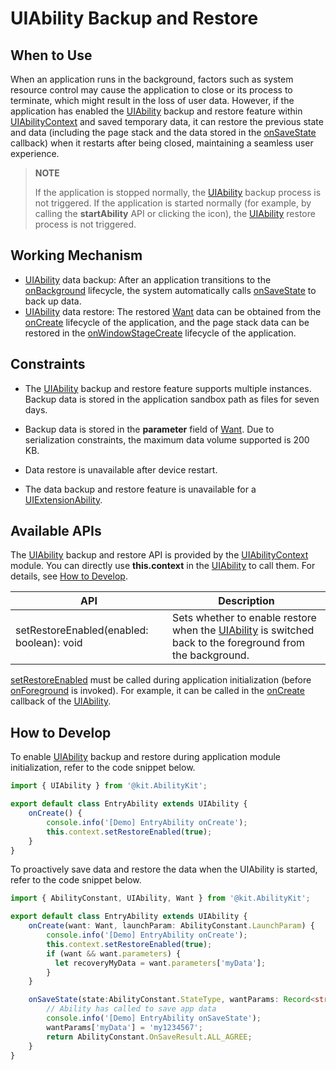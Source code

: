 # UIAbility Backup and Restore

<!--Kit: Ability Kit-->
<!--Subsystem: Ability-->
<!--Owner: @altay; @Luobniz21-->
<!--Designer: @altay-->
<!--Tester: @lixueqing513-->

## When to Use

When an application runs in the background, factors such as system resource control may cause the application to close or its process to terminate, which might result in the loss of user data. However, if the application has enabled the [UIAbility](../reference/apis-ability-kit/js-apis-app-ability-uiAbility.md) backup and restore feature within [UIAbilityContext](../reference/apis-ability-kit/js-apis-inner-application-uiAbilityContext.md) and saved temporary data, it can restore the previous state and data (including the page stack and the data stored in the [onSaveState](../reference/apis-ability-kit/js-apis-app-ability-uiAbility.md#onsavestate) callback) when it restarts after being closed, maintaining a seamless user experience.

> **NOTE**
>
> If the application is stopped normally, the [UIAbility](../reference/apis-ability-kit/js-apis-app-ability-uiAbility.md) backup process is not triggered. If the application is started normally (for example, by calling the **startAbility** API or clicking the icon), the [UIAbility](../reference/apis-ability-kit/js-apis-app-ability-uiAbility.md) restore process is not triggered.

## Working Mechanism
- [UIAbility](../reference/apis-ability-kit/js-apis-app-ability-uiAbility.md) data backup: After an application transitions to the [onBackground](../reference/apis-ability-kit/js-apis-app-ability-uiAbility.md#onbackground) lifecycle, the system automatically calls [onSaveState](../reference/apis-ability-kit/js-apis-app-ability-uiAbility.md#onsavestate) to back up data.
- [UIAbility](../reference/apis-ability-kit/js-apis-app-ability-uiAbility.md) data restore: The restored [Want](../reference/apis-ability-kit/js-apis-app-ability-want.md) data can be obtained from the [onCreate](../reference/apis-ability-kit/js-apis-app-ability-uiAbility.md#oncreate) lifecycle of the application, and the page stack data can be restored in the [onWindowStageCreate](../reference/apis-ability-kit/js-apis-app-ability-uiAbility.md#onwindowstagecreate) lifecycle of the application.

## Constraints

- The [UIAbility](../reference/apis-ability-kit/js-apis-app-ability-uiAbility.md) backup and restore feature supports multiple instances. Backup data is stored in the application sandbox path as files for seven days.

- Backup data is stored in the **parameter** field of [Want](../reference/apis-ability-kit/js-apis-app-ability-want.md#want). Due to serialization constraints, the maximum data volume supported is 200 KB.

- Data restore is unavailable after device restart.

- The data backup and restore feature is unavailable for a [UIExtensionAbility](../reference/apis-ability-kit/js-apis-app-ability-uiExtensionAbility.md).

## Available APIs

The [UIAbility](../reference/apis-ability-kit/js-apis-app-ability-uiAbility.md) backup and restore API is provided by the [UIAbilityContext](../reference/apis-ability-kit/js-apis-inner-application-uiAbilityContext.md) module. You can directly use **this.context** in the [UIAbility](../reference/apis-ability-kit/js-apis-app-ability-uiAbility.md) to call them. For details, see [How to Develop](#how-to-develop).

| API                                                      | Description                                                |
| ------------------------------------------------------------ | ---------------------------------------------------- |
| setRestoreEnabled(enabled: boolean): void | Sets whether to enable restore when the [UIAbility](../reference/apis-ability-kit/js-apis-app-ability-uiAbility.md) is switched back to the foreground from the background.|

[setRestoreEnabled](../reference/apis-ability-kit/js-apis-inner-application-uiAbilityContext.md#setrestoreenabled14) must be called during application initialization (before [onForeground](../reference/apis-ability-kit/js-apis-app-ability-uiAbility.md#onforeground) is invoked). For example, it can be called in the [onCreate](../reference/apis-ability-kit/js-apis-app-ability-uiAbility.md#oncreate) callback of the [UIAbility](../reference/apis-ability-kit/js-apis-app-ability-uiAbility.md).


## How to Develop

To enable [UIAbility](../reference/apis-ability-kit/js-apis-app-ability-uiAbility.md) backup and restore during application module initialization, refer to the code snippet below.

```ts
import { UIAbility } from '@kit.AbilityKit';

export default class EntryAbility extends UIAbility {
    onCreate() {
        console.info('[Demo] EntryAbility onCreate');
        this.context.setRestoreEnabled(true);
    }
}
```

To proactively save data and restore the data when the UIAbility is started, refer to the code snippet below.

```ts
import { AbilityConstant, UIAbility, Want } from '@kit.AbilityKit';

export default class EntryAbility extends UIAbility {
    onCreate(want: Want, launchParam: AbilityConstant.LaunchParam) {
        console.info('[Demo] EntryAbility onCreate');
        this.context.setRestoreEnabled(true);
        if (want && want.parameters) {
          let recoveryMyData = want.parameters['myData'];
        }
    }

    onSaveState(state:AbilityConstant.StateType, wantParams: Record<string, Object>) {
        // Ability has called to save app data
        console.info('[Demo] EntryAbility onSaveState');
        wantParams['myData'] = 'my1234567';
        return AbilityConstant.OnSaveResult.ALL_AGREE;
    }
}
```

